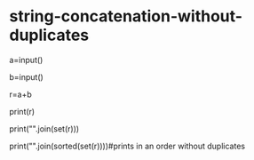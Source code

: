 # string-concatenation-without-duplicates 
a=input()

b=input()

r=a+b

print(r)

print("".join(set(r)))

print("".join(sorted(set(r))))#prints in an order without duplicates


